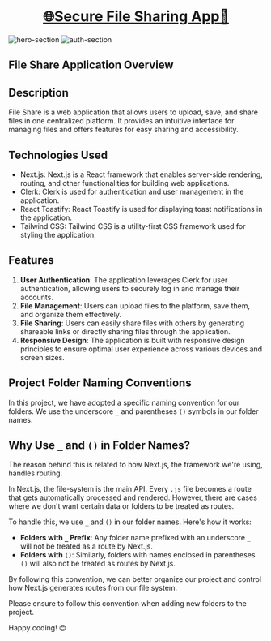 # <div align='center'> [🌐Secure File Sharing App🚀](#) </div>

![hero-section](https://github.com/SaadMahi/84-File-Sharing-App/assets/117567622/c7253a9f-18c4-4089-82fd-dff52978f737)
![auth-section](https://github.com/SaadMahi/84-File-Sharing-App/assets/117567622/edf40484-a894-47d2-8f1d-6b98320d5843)

## File Share Application Overview

## Description

File Share is a web application that allows users to upload, save, and share files in one centralized platform. It provides an intuitive interface for managing files and offers features for easy sharing and accessibility.

## Technologies Used

- Next.js: Next.js is a React framework that enables server-side rendering, routing, and other functionalities for building web applications.
- Clerk: Clerk is used for authentication and user management in the application.
- React Toastify: React Toastify is used for displaying toast notifications in the application.
- Tailwind CSS: Tailwind CSS is a utility-first CSS framework used for styling the application.

## Features

1. **User Authentication**: The application leverages Clerk for user authentication, allowing users to securely log in and manage their accounts.
2. **File Management**: Users can upload files to the platform, save them, and organize them effectively.
3. **File Sharing**: Users can easily share files with others by generating shareable links or directly sharing files through the application.
4. **Responsive Design**: The application is built with responsive design principles to ensure optimal user experience across various devices and screen sizes.

## Project Folder Naming Conventions

In this project, we have adopted a specific naming convention for our folders. We use the underscore `_` and parentheses `()` symbols in our folder names.

## Why Use `_` and `()` in Folder Names?

The reason behind this is related to how Next.js, the framework we're using, handles routing.

In Next.js, the file-system is the main API. Every `.js` file becomes a route that gets automatically processed and rendered. However, there are cases where we don't want certain data or folders to be treated as routes.

To handle this, we use `_` and `()` in our folder names. Here's how it works:

- **Folders with `_` Prefix**: Any folder name prefixed with an underscore `_` will not be treated as a route by Next.js.
- **Folders with `()`**: Similarly, folders with names enclosed in parentheses `()` will also not be treated as routes by Next.js.

By following this convention, we can better organize our project and control how Next.js generates routes from our file system.

Please ensure to follow this convention when adding new folders to the project.

Happy coding! 😊
